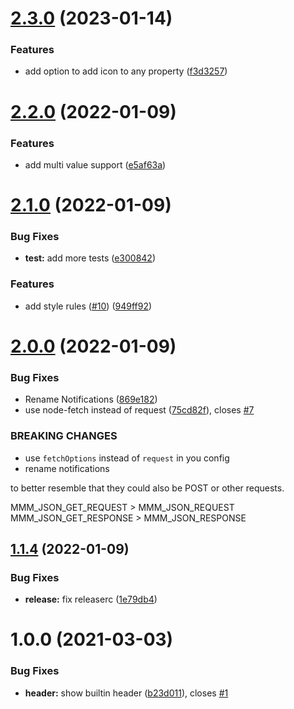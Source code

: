 # [2.3.0](https://github.com/DanielHabenicht/MMM-json/compare/v2.2.0...v2.3.0) (2023-01-14)


### Features

* add option to add icon to any property ([f3d3257](https://github.com/DanielHabenicht/MMM-json/commit/f3d325746fdfb7550780bcda12a5ed195c1e415a))

# [2.2.0](https://github.com/DanielHabenicht/MMM-json/compare/v2.1.0...v2.2.0) (2022-01-09)


### Features

* add multi value support ([e5af63a](https://github.com/DanielHabenicht/MMM-json/commit/e5af63add94112f4fc850dbe2d4a435b4df1ee54))

# [2.1.0](https://github.com/DanielHabenicht/MMM-json/compare/v2.0.0...v2.1.0) (2022-01-09)


### Bug Fixes

* **test:** add more tests ([e300842](https://github.com/DanielHabenicht/MMM-json/commit/e3008427b4aec0dcb8ffb853f5bafb018a281bca))


### Features

* add style rules ([#10](https://github.com/DanielHabenicht/MMM-json/issues/10)) ([949ff92](https://github.com/DanielHabenicht/MMM-json/commit/949ff926b1a9dc2875c149c7f24e03fd9b966c98))

# [2.0.0](https://github.com/DanielHabenicht/MMM-json/compare/v1.1.4...v2.0.0) (2022-01-09)


### Bug Fixes

* Rename Notifications ([869e182](https://github.com/DanielHabenicht/MMM-json/commit/869e1828f886e0a0e87f54eb726d84a4a4b62ba8))
* use node-fetch instead of request ([75cd82f](https://github.com/DanielHabenicht/MMM-json/commit/75cd82f314dfc6601e51ad81ae3af8aee949f63e)), closes [#7](https://github.com/DanielHabenicht/MMM-json/issues/7)


### BREAKING CHANGES

* use `fetchOptions` instead of `request` in you config
* rename notifications

to better resemble that they could also be POST or other requests.

MMM_JSON_GET_REQUEST > MMM_JSON_REQUEST
MMM_JSON_GET_RESPONSE > MMM_JSON_RESPONSE

## [1.1.4](https://github.com/DanielHabenicht/MMM-json/compare/v1.1.3...v1.1.4) (2022-01-09)


### Bug Fixes

* **release:** fix releaserc ([1e79db4](https://github.com/DanielHabenicht/MMM-json/commit/1e79db40581f5cee33f1902443e62419a948510e))

# 1.0.0 (2021-03-03)


### Bug Fixes

* **header:** show builtin header ([b23d011](https://github.com/DanielHabenicht/MMM-json/commit/b23d011914edfcd43d472f8377b79b38283c353c)), closes [#1](https://github.com/DanielHabenicht/MMM-json/issues/1)
